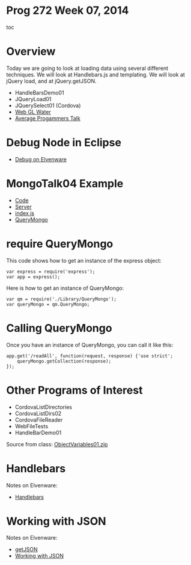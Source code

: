# Prog 272 Week 07, 2014

toc

# Overview

Today we are going to look at loading data using several different techniques.
We will look at Handlebars.js and templating. We will look at jQuery load, and
at jQuery.getJSON.

-   HandleBarsDemo01
-   JQueryLoad01
-   JQuerySelect01 (Cordova)
-   [Web GL Water](http://madebyevan.com/webgl-water/)
-   [Average Progammers Talk](https://www.quora.com/Computer-Programmers/What-does-it-feel-like-to-be-an-average-programmer-among-very-talented-ones)

# Debug Node in Eclipse

- [Debug on Elvenware](http://www.elvenware.com/charlie/development/web/JavaScript/NodeJs.html#debug-node-in-eclipse)

# MongoTalk04 Example

- [Code](https://github.com/charliecalvert/JsObjects/tree/master/Data/MongoTalk04)
- [Server](https://github.com/charliecalvert/JsObjects/blob/master/Data/MongoTalk04/Server.js)
- [index js](https://github.com/charliecalvert/JsObjects/blob/master/Data/MongoTalk04/Public/index.js)
- [QueryMongo](https://github.com/charliecalvert/JsObjects/blob/master/Data/MongoTalk04/Library/QueryMongo.js)

# require QueryMongo

This code shows how to get an instance of the express object:

	var express = require('express');
	var app = express();

Here is how to get an instance of QueryMongo:

	var qm = require('./Library/QueryMongo');
	var queryMongo = qm.QueryMongo; 

# Calling QueryMongo

Once you have an instance of QueryMongo, you can call it like this:

	app.get('/readAll', function(request, response) {'use strict';
		queryMongo.getCollection(response);
	});

# Other Programs of Interest

- CordovaListDirectories
- CordovaListDirs02
- CordovaFileReader
- WebFileTests
- HandleBarDemo01

Source from class: [ObjectVariables01.zip](<ON CANVAS>)

# Handlebars


Notes on Elvenware: 

- [Handlebars](http://www.elvenware.com/charlie/development/web/JavaScript/JQueryBasic.html#jqHandlebars)


#  Working with JSON

Notes on Elvenware:

- [getJSON](http://www.elvenware.com/charlie/development/web/JavaScript/JQueryBasic.html#getJSON)
- [Working with JSON](http://www.elvenware.com/charlie/development/web/JavaScript/JsonBasics.html#working)
